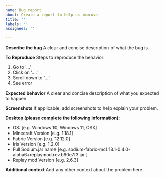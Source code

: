 ```yaml
---
name: Bug report
about: Create a report to help us improve
title: ''
labels: ''
assignees: ''

---
```


**Describe the bug**
A clear and concise description of what the bug is.

**To Reproduce**
Steps to reproduce the behavior:
1. Go to '...'
2. Click on '....'
3. Scroll down to '....'
4. See error

**Expected behavior**
A clear and concise description of what you expected to happen.

**Screenshots**
If applicable, add screenshots to help explain your problem.

**Desktop (please complete the following information):**
 - OS: [e.g. Windows 10, Windows 11, OSX]
 - Minecraft Version [e.g. 1.18.1]
 - Fabric Version [e.g. 12.12.0]
 - Iris Version [e.g. 1.2.0]
 - Full Sodium.jar name [e.g. sodium-fabric-mc1.18.1-0.4.0-alpha6+replaymod.rev.b90e7f3.jar ]
 - Replay mod Version [e.g. 2.6.3]

**Additional context**
Add any other context about the problem here.
